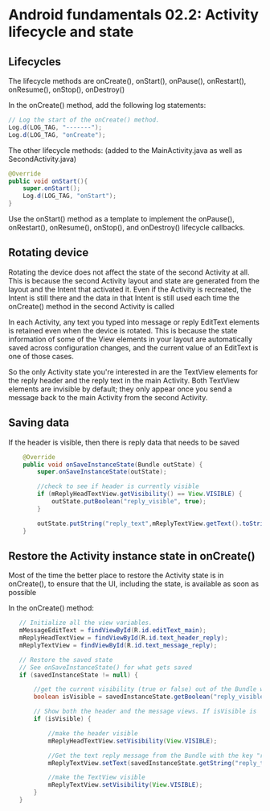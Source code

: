 # Android fundamentals 02.2: Activity lifecycle and state

## Lifecycles

The lifecycle methods are onCreate(), onStart(), onPause(), onRestart(), onResume(), onStop(), onDestroy()

In the onCreate() method, add the following log statements:

```java
// Log the start of the onCreate() method.
Log.d(LOG_TAG, "-------");
Log.d(LOG_TAG, "onCreate");
```
The other lifecycle methods: (added to the MainActivity.java as well as SecondActivity.java)

```java
@Override
public void onStart(){
    super.onStart();
    Log.d(LOG_TAG, "onStart");
}
```
Use the onStart() method as a template to implement the onPause(), onRestart(), onResume(), onStop(), and onDestroy() lifecycle callbacks.



## Rotating device

Rotating the device does not affect the state of the second Activity at all. This is because the second Activity layout and state are generated from the layout and the Intent that activated it. Even if the Activity is recreated, the Intent is still there and the data in that Intent is still used each time the onCreate() method in the second Activity is called

In each Activity, any text you typed into message or reply EditText elements is retained even when the device is rotated. This is because the state information of some of the View elements in your layout are automatically saved across configuration changes, and the current value of an EditText is one of those cases.

So the only Activity state you're interested in are the TextView elements for the reply header and the reply text in the main Activity. Both TextView elements are invisible by default; they only appear once you send a message back to the main Activity from the second Activity.

## Saving data

If the header is visible, then there is reply data that needs to be saved

```java
    @Override
    public void onSaveInstanceState(Bundle outState) {
        super.onSaveInstanceState(outState);

        //check to see if header is currently visible
        if (mReplyHeadTextView.getVisibility() == View.VISIBLE) {
            outState.putBoolean("reply_visible", true);
        }

        outState.putString("reply_text",mReplyTextView.getText().toString());
    }
```

## Restore the Activity instance state in onCreate()

Most of the time the better place to restore the Activity state is in onCreate(), to ensure that the UI, including the state, is available as soon as possible

In the onCreate() method:

```java
   // Initialize all the view variables.
   mMessageEditText = findViewById(R.id.editText_main);
   mReplyHeadTextView = findViewById(R.id.text_header_reply);
   mReplyTextView = findViewById(R.id.text_message_reply);

   // Restore the saved state
   // See onSaveInstanceState() for what gets saved
   if (savedInstanceState != null) {

       //get the current visibility (true or false) out of the Bundle with the key "reply_visible"
       boolean isVisible = savedInstanceState.getBoolean("reply_visible");

       // Show both the header and the message views. If isVisible is
       if (isVisible) {

           //make the header visible
           mReplyHeadTextView.setVisibility(View.VISIBLE);

           //Get the text reply message from the Bundle with the key "reply_text", and set the reply TextView to show that string
           mReplyTextView.setText(savedInstanceState.getString("reply_text"));

           //make the TextView visible
           mReplyTextView.setVisibility(View.VISIBLE);
       }
   }
```